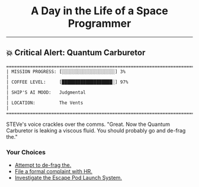 <h1 align="center">A Day in the Life of a Space Programmer</h1>

---

<h2 id="node-36">💥 Critical Alert: Quantum Carburetor</h2>

```
========================================================================
| MISSION PROGRESS: [░░░░░░░░░░░░░░░░░░░░] 3%                                  |
| COFFEE LEVEL:     [███████████████████░] 97%                                 |
| SHIP'S AI MOOD:   Judgmental                                                 |
| LOCATION:         The Vents                                                  |
========================================================================
```

STEVe's voice crackles over the comms. "Great. Now the Quantum Carburetor is leaking a viscous fluid. You should probably go and de-frag the."



### Your Choices

*   [Attempt to de-frag the.](./README-0038.md)
*   [File a formal complaint with HR.](./README-0040.md)
*   [Investigate the Escape Pod Launch System.](./README-0042.md)
